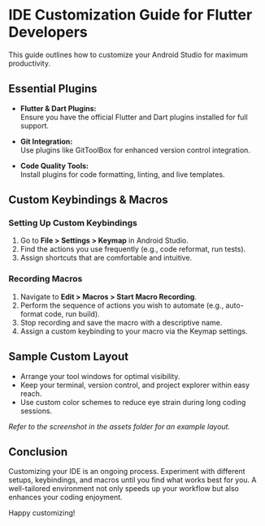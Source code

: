 # IDE Customization Guide for Flutter Developers

This guide outlines how to customize your Android Studio for maximum productivity.

## Essential Plugins

- **Flutter & Dart Plugins:**  
  Ensure you have the official Flutter and Dart plugins installed for full support.

- **Git Integration:**  
  Use plugins like GitToolBox for enhanced version control integration.

- **Code Quality Tools:**  
  Install plugins for code formatting, linting, and live templates.

## Custom Keybindings & Macros

### Setting Up Custom Keybindings
1. Go to **File > Settings > Keymap** in Android Studio.
2. Find the actions you use frequently (e.g., code reformat, run tests).
3. Assign shortcuts that are comfortable and intuitive.

### Recording Macros
1. Navigate to **Edit > Macros > Start Macro Recording**.
2. Perform the sequence of actions you wish to automate (e.g., auto-format code, run build).
3. Stop recording and save the macro with a descriptive name.
4. Assign a custom keybinding to your macro via the Keymap settings.

## Sample Custom Layout
- Arrange your tool windows for optimal visibility.
- Keep your terminal, version control, and project explorer within easy reach.
- Use custom color schemes to reduce eye strain during long coding sessions.

*Refer to the screenshot in the assets folder for an example layout.*

## Conclusion

Customizing your IDE is an ongoing process. Experiment with different setups, keybindings, and macros until you find what works best for you. A well-tailored environment not only speeds up your workflow but also enhances your coding enjoyment.

Happy customizing!
